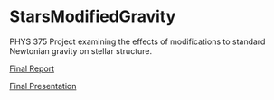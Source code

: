 # StarsModifiedGravity
PHYS 375 Project examining the effects of modifications to standard Newtonian gravity on stellar structure.

[Final Report](/presentation/Final%20Report.pdf)

[Final Presentation](/presentation/Final%20Presentation.pdf)
